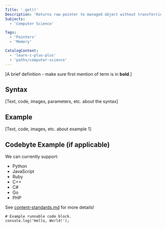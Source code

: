 ```yaml
---
Title: '.get()' 
Description: 'Returns raw pointer to managed object without transferring ownership.' # Required; ideally under 150 characters and starts with a present-tense verb (used in search engine results and content previews)
Subjects:
  - 'Computer Science'

Tags: 
  - 'Pointers'
  - 'Memory'

CatalogContent: 
  - 'learn-c-plus-plus'
  - 'paths/computer-science'
---
```


[A brief definition - make sure first mention of term is in **bold**.]

## Syntax

[Text, code, images, parameters, etc. about the syntax]

## Example

[Text, code, images, etc. about example 1]

## Codebyte Example (if applicable)

We can currently support:

- Python
- JavaScript
- Ruby
- C++
- C#
- Go
- PHP

See [content-standards.md](https://github.com/Codecademy/docs/blob/main/documentation/content-standards.md) for more details!

```codebyte/js
# Example runnable code block.
console.log('Hello, World!');
```